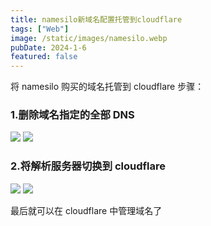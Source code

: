 ```yaml
---
title: namesilo新域名配置托管到cloudflare
tags: ["Web"]
image: /static/images/namesilo.webp
pubDate: 2024-1-6
featured: false
---
```


将 namesilo 购买的域名托管到 cloudflare 步骤：

### **1.删除域名指定的全部 DNS**

<img src="https://cdn.jsdelivr.net/gh/SUNSIR007/picx-images-hosting@master/20240126/%E6%88%AA%E5%B1%8F2024-01-06-23.45.17.5mivrnubtpw0.png"/>

<img src="https://cdn.jsdelivr.net/gh/SUNSIR007/picx-images-hosting@master/20240126/%E6%88%AA%E5%B1%8F2024-01-06-23.49.10.17yq6gfeor28.png"/>

### **2.将解析服务器切换到 cloudflare**

<img src="https://cdn.jsdelivr.net/gh/SUNSIR007/picx-images-hosting@master/20240126/%E6%88%AA%E5%B1%8F2024-01-06-23.45.47.4t2fayvjh0c0.png"/>

<img src="https://cdn.jsdelivr.net/gh/SUNSIR007/picx-images-hosting@master/20240126/%E6%88%AA%E5%B1%8F2024-01-06-23.50.29.3usysnc71k40.png"/>


最后就可以在 cloudflare 中管理域名了
